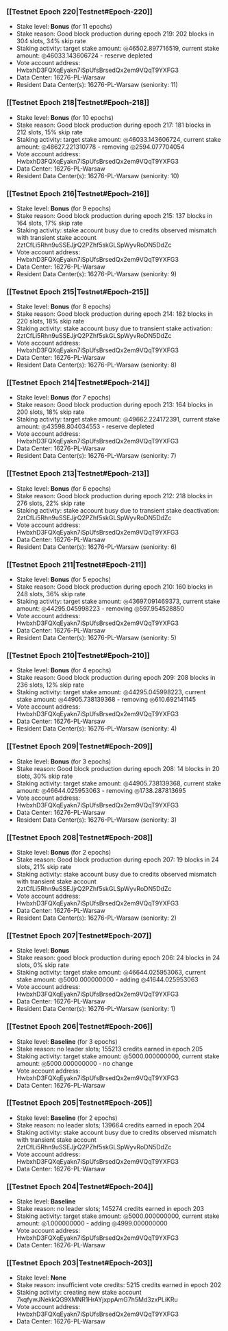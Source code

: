 ### [[Testnet Epoch 220|Testnet#Epoch-220]]
* Stake level: **Bonus** (for 11 epochs)
* Stake reason: Good block production during epoch 219: 202 blocks in 304 slots, 34% skip rate
* Staking activity: target stake amount: ◎46502.897716519, current stake amount: ◎46033.143606724 - reserve depleted
* Vote account address: HwbxhD3FQXqEyakn7iSpUfsBrsedQx2em9VQqT9YXFG3
* Data Center: 16276-PL-Warsaw
* Resident Data Center(s): 16276-PL-Warsaw (seniority: 11)
### [[Testnet Epoch 218|Testnet#Epoch-218]]
* Stake level: **Bonus** (for 10 epochs)
* Stake reason: Good block production during epoch 217: 181 blocks in 212 slots, 15% skip rate
* Staking activity: target stake amount: ◎46033.143606724, current stake amount: ◎48627.221310778 - removing ◎2594.077704054
* Vote account address: HwbxhD3FQXqEyakn7iSpUfsBrsedQx2em9VQqT9YXFG3
* Data Center: 16276-PL-Warsaw
* Resident Data Center(s): 16276-PL-Warsaw (seniority: 10)
### [[Testnet Epoch 216|Testnet#Epoch-216]]
* Stake level: **Bonus** (for 9 epochs)
* Stake reason: Good block production during epoch 215: 137 blocks in 164 slots, 17% skip rate
* Staking activity: stake account busy due to credits observed mismatch with transient stake account 2ztCfLi5Rhn9uSSEJjrQ2PZhf5skGLSpWyvRoDN5DdZc
* Vote account address: HwbxhD3FQXqEyakn7iSpUfsBrsedQx2em9VQqT9YXFG3
* Data Center: 16276-PL-Warsaw
* Resident Data Center(s): 16276-PL-Warsaw (seniority: 9)
### [[Testnet Epoch 215|Testnet#Epoch-215]]
* Stake level: **Bonus** (for 8 epochs)
* Stake reason: Good block production during epoch 214: 182 blocks in 220 slots, 18% skip rate
* Staking activity: stake account busy due to transient stake activation: 2ztCfLi5Rhn9uSSEJjrQ2PZhf5skGLSpWyvRoDN5DdZc
* Vote account address: HwbxhD3FQXqEyakn7iSpUfsBrsedQx2em9VQqT9YXFG3
* Data Center: 16276-PL-Warsaw
* Resident Data Center(s): 16276-PL-Warsaw (seniority: 8)
### [[Testnet Epoch 214|Testnet#Epoch-214]]
* Stake level: **Bonus** (for 7 epochs)
* Stake reason: Good block production during epoch 213: 164 blocks in 200 slots, 18% skip rate
* Staking activity: target stake amount: ◎49662.224172391, current stake amount: ◎43598.804034553 - reserve depleted
* Vote account address: HwbxhD3FQXqEyakn7iSpUfsBrsedQx2em9VQqT9YXFG3
* Data Center: 16276-PL-Warsaw
* Resident Data Center(s): 16276-PL-Warsaw (seniority: 7)
### [[Testnet Epoch 213|Testnet#Epoch-213]]
* Stake level: **Bonus** (for 6 epochs)
* Stake reason: Good block production during epoch 212: 218 blocks in 276 slots, 22% skip rate
* Staking activity: stake account busy due to transient stake deactivation: 2ztCfLi5Rhn9uSSEJjrQ2PZhf5skGLSpWyvRoDN5DdZc
* Vote account address: HwbxhD3FQXqEyakn7iSpUfsBrsedQx2em9VQqT9YXFG3
* Data Center: 16276-PL-Warsaw
* Resident Data Center(s): 16276-PL-Warsaw (seniority: 6)
### [[Testnet Epoch 211|Testnet#Epoch-211]]
* Stake level: **Bonus** (for 5 epochs)
* Stake reason: Good block production during epoch 210: 160 blocks in 248 slots, 36% skip rate
* Staking activity: target stake amount: ◎43697.091469373, current stake amount: ◎44295.045998223 - removing ◎597.954528850
* Vote account address: HwbxhD3FQXqEyakn7iSpUfsBrsedQx2em9VQqT9YXFG3
* Data Center: 16276-PL-Warsaw
* Resident Data Center(s): 16276-PL-Warsaw (seniority: 5)
### [[Testnet Epoch 210|Testnet#Epoch-210]]
* Stake level: **Bonus** (for 4 epochs)
* Stake reason: Good block production during epoch 209: 208 blocks in 236 slots, 12% skip rate
* Staking activity: target stake amount: ◎44295.045998223, current stake amount: ◎44905.738139368 - removing ◎610.692141145
* Vote account address: HwbxhD3FQXqEyakn7iSpUfsBrsedQx2em9VQqT9YXFG3
* Data Center: 16276-PL-Warsaw
* Resident Data Center(s): 16276-PL-Warsaw (seniority: 4)
### [[Testnet Epoch 209|Testnet#Epoch-209]]
* Stake level: **Bonus** (for 3 epochs)
* Stake reason: Good block production during epoch 208: 14 blocks in 20 slots, 30% skip rate
* Staking activity: target stake amount: ◎44905.738139368, current stake amount: ◎46644.025953063 - removing ◎1738.287813695
* Vote account address: HwbxhD3FQXqEyakn7iSpUfsBrsedQx2em9VQqT9YXFG3
* Data Center: 16276-PL-Warsaw
* Resident Data Center(s): 16276-PL-Warsaw (seniority: 3)
### [[Testnet Epoch 208|Testnet#Epoch-208]]
* Stake level: **Bonus** (for 2 epochs)
* Stake reason: Good block production during epoch 207: 19 blocks in 24 slots, 21% skip rate
* Staking activity: stake account busy due to credits observed mismatch with transient stake account 2ztCfLi5Rhn9uSSEJjrQ2PZhf5skGLSpWyvRoDN5DdZc
* Vote account address: HwbxhD3FQXqEyakn7iSpUfsBrsedQx2em9VQqT9YXFG3
* Data Center: 16276-PL-Warsaw
* Resident Data Center(s): 16276-PL-Warsaw (seniority: 2)
### [[Testnet Epoch 207|Testnet#Epoch-207]]
* Stake level: **Bonus**
* Stake reason: good block production during epoch 206: 24 blocks in 24 slots, 0% skip rate
* Staking activity: target stake amount: ◎46644.025953063, current stake amount: ◎5000.000000000 - adding ◎41644.025953063
* Vote account address: HwbxhD3FQXqEyakn7iSpUfsBrsedQx2em9VQqT9YXFG3
* Data Center: 16276-PL-Warsaw
* Resident Data Center(s): 16276-PL-Warsaw (seniority: 1)
### [[Testnet Epoch 206|Testnet#Epoch-206]]
* Stake level: **Baseline** (for 3 epochs)
* Stake reason: no leader slots; 155213 credits earned in epoch 205
* Staking activity: target stake amount: ◎5000.000000000, current stake amount: ◎5000.000000000 - no change
* Vote account address: HwbxhD3FQXqEyakn7iSpUfsBrsedQx2em9VQqT9YXFG3
* Data Center: 16276-PL-Warsaw
### [[Testnet Epoch 205|Testnet#Epoch-205]]
* Stake level: **Baseline** (for 2 epochs)
* Stake reason: no leader slots; 139664 credits earned in epoch 204
* Staking activity: stake account busy due to credits observed mismatch with transient stake account 2ztCfLi5Rhn9uSSEJjrQ2PZhf5skGLSpWyvRoDN5DdZc
* Vote account address: HwbxhD3FQXqEyakn7iSpUfsBrsedQx2em9VQqT9YXFG3
* Data Center: 16276-PL-Warsaw
### [[Testnet Epoch 204|Testnet#Epoch-204]]
* Stake level: **Baseline**
* Stake reason: no leader slots; 145274 credits earned in epoch 203
* Staking activity: target stake amount: ◎5000.000000000, current stake amount: ◎1.000000000 - adding ◎4999.000000000
* Vote account address: HwbxhD3FQXqEyakn7iSpUfsBrsedQx2em9VQqT9YXFG3
* Data Center: 16276-PL-Warsaw
### [[Testnet Epoch 203|Testnet#Epoch-203]]
* Stake level: **None**
* Stake reason: insufficient vote credits: 5215 credits earned in epoch 202
* Staking activity: creating new stake account 7kqfywJNekkQG9XMNR1HrAYjxppAmG7h5Md3zxPLiKRu
* Vote account address: HwbxhD3FQXqEyakn7iSpUfsBrsedQx2em9VQqT9YXFG3
* Data Center: 16276-PL-Warsaw
